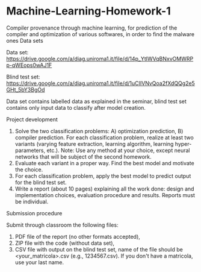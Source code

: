 # Machine-Learning-Homework-1
Compiler provenance through machine learning, for prediction of the compiler and optimization of various softwares, in order to find the malware ones
Data sets

Data set: https://drive.google.com/a/diag.uniroma1.it/file/d/14p_YtIWVqBNxvOMWRPp-qWEops0wAJ1F

Blind test set: https://drive.google.com/a/diag.uniroma1.it/file/d/1uCIIVNvQoa2fXdQQg2e5GHt_5bY3BgOd

Data set contains labelled data as explained in the seminar, blind test set contains only input data to classify after model creation.

Project development

1) Solve the two classification problems: A) optimization prediction, B) compiler prediction.
For each classification problem, realize at least two variants (varying feature extraction, learning algorithm, learning hyper-parameters, etc.).
Note: Use any method at your choice, except neural networks that will be subject of the second homework.
2) Evaluate each variant in a proper way. Find the best model and motivate the choice.
3) For each classification problem, apply the best model to predict output for the blind test set.
4) Write a report (about 10 pages) explaining all the work done: design and implementation choices, evaluation procedure and results. Reports must be individual.

Submission procedure

Submit through classroom the following files:
1) PDF file of the report (no other formats accepted),
2) ZIP file with the code (without data set),
3) CSV file with output on the blind test set, name of the file should be <your_matricola>.csv (e.g., 1234567.csv). If you don't have a matricola, use
your last name.
